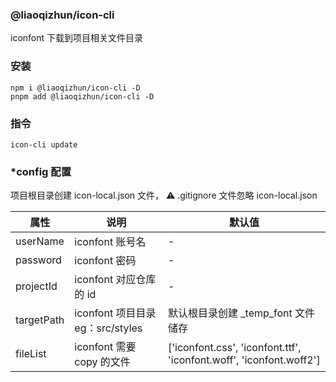 ### @liaoqizhun/icon-cli

iconfont 下载到项目相关文件目录

### 安装

```
npm i @liaoqizhun/icon-cli -D
pnpm add @liaoqizhun/icon-cli -D
```

### 指令

```
icon-cli update

```

### \*config 配置

项目根目录创建 icon-local.json 文件， ⚠️ .gitignore 文件忽略 icon-local.json

| 属性       | 说明                             | 默认值                                                              |
| ---------- | -------------------------------- | ------------------------------------------------------------------- |
| userName   | iconfont 账号名                  | -                                                                   |
| password   | iconfont 密码                    | -                                                                   |
| projectId  | iconfont 对应仓库的 id           | -                                                                   |
| targetPath | iconfont 项目目录 eg：src/styles | 默认根目录创建 \_temp_font 文件储存                                 |
| fileList   | iconfont 需要 copy 的文件        | ['iconfont.css', 'iconfont.ttf', 'iconfont.woff', 'iconfont.woff2'] |
